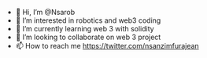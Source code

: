 - 👋 Hi, I’m @Nsarob
- 👀 I’m interested in robotics and web3 coding 
- 🌱 I’m currently learning web 3 with solidity 
- 💞️ I’m looking to collaborate on web 3 project
- 📫 How to reach me https://twitter.com/nsanzimfurajean

<!---
Nsarob/Nsarob is a ✨ special ✨ repository because its `README.md` (this file) appears on your GitHub profile.
You can click the Preview link to take a look at your changes.
--->
